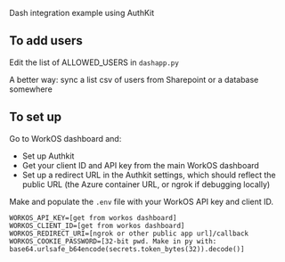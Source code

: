 Dash integration example using AuthKit


## To add users

Edit the list of ALLOWED_USERS in `dashapp.py`

A better way: sync a list csv of users from Sharepoint or a database somewhere


## To set up

Go to WorkOS dashboard and:
- Set up Authkit
- Get your client ID and API key from the main WorkOS dashboard
- Set up a redirect URL in the Authkit settings, which should reflect the public URL (the Azure container URL, or ngrok if debugging locally)

Make and populate the `.env` file with your WorkOS API key and client ID.
```
WORKOS_API_KEY=[get from workos dashboard]
WORKOS_CLIENT_ID=[get from workos dashboard]
WORKOS_REDIRECT_URI=[ngrok or other public app url]/callback
WORKOS_COOKIE_PASSWORD=[32-bit pwd. Make in py with: base64.urlsafe_b64encode(secrets.token_bytes(32)).decode()]
```


